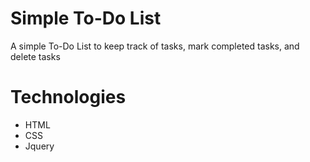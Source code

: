 # Simple To-Do List
A simple To-Do List to keep track of tasks, mark completed tasks, and delete tasks
# Technologies
* HTML
* CSS
* Jquery